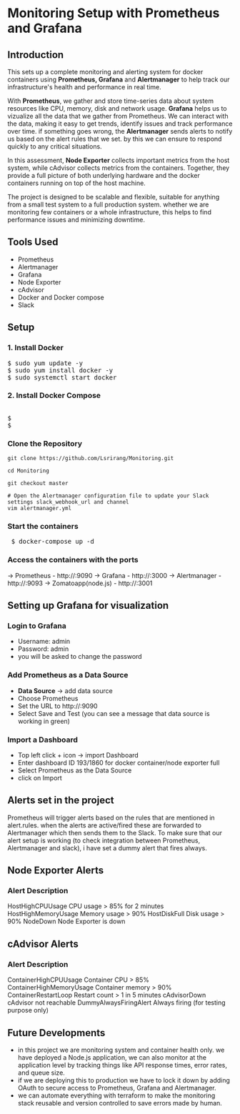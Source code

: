 # Monitoring Setup with Prometheus and Grafana

## Introduction
This sets up a complete monitoring and alerting system for docker containers using **Prometheus, Grafana** and **Alertmanager** to help track our infrastructure's health and performance in real time.

With **Prometheus**, we gather and store time-series data about system resources like CPU, memory, disk and network usage. **Grafana** helps us to vizualize all the data that we gather from Prometheus. We can interact with the data, making it easy to get trends, identify issues and track performance over time. if something goes wrong, the **Alertmanager** sends alerts to notify us based on the alert rules that we set. by this we can ensure to respond quickly to any critical situations.

In this assessment, **Node Exporter** collects important metrics from the host system, while cAdvisor collects metrics from the containers. Together, they provide a full picture of both underlying hardware and the docker containers running on top of the host machine.

The project is designed to be scalable and flexible, suitable for anything from a small test system to a full production system. whether we are monitoring few containers or a whole infrastructure, this helps to find performance issues and minimizing downtime. 

## Tools Used
- Prometheus
- Alertmanager
- Grafana
- Node Exporter
- cAdvisor
- Docker and Docker compose
- Slack

## Setup
### 1. Install Docker
<pre>
$ sudo yum update -y
$ sudo yum install docker -y
$ sudo systemctl start docker
</pre>

### 2. Install Docker Compose
<pre> 
$
$
</pre>

### Clone the Repository
``` 
git clone https://github.com/Lsrirang/Monitoring.git

cd Monitoring

git checkout master

# Open the Alertmanager configuration file to update your Slack settings slack_webhook_url and channel
vim alertmanager.yml 

``` 

### Start the containers
<pre>
 $ docker-compose up -d 
</pre>


### Access the containers with the ports
-> Prometheus - http://<public-ip-addr>:9090
-> Grafana - http://<public-ip-addr>:3000
-> Alertmanager - http://<public-ip-addr>:9093
-> Zomatoapp(node.js) - http://<public-ip-addr>:3001

## Setting up Grafana for visualization
### Login to Grafana
- Username: admin
- Password: admin
- you will be asked to change the password

### Add Prometheus as a Data Source
- **Data Source** -> add data source
- Choose Prometheus
- Set the URL to http://<public-ip-addr>:9090
- Select Save and Test (you can see a message that data source is working in green)

### Import a Dashboard
- Top left click + icon -> import Dashboard
- Enter dashboard ID 193/1860 for docker container/node exporter full
- Select Prometheus as the Data Source
- click on Import

## Alerts set in the project
Prometheus will trigger alerts based on the rules that are mentioned in alert.rules. when the alerts are active/fired these are forwarded to Alertmanager which then sends them to the Slack. To make sure that our alert setup is working (to check integration between Prometheus, Alertmanager and slack), i have set a dummy alert that fires always.
## Node Exporter Alerts
### Alert	                       Description
HostHighCPUUsage	           CPU usage > 85% for 2 minutes
HostHighMemoryUsage	         Memory usage > 90%
HostDiskFull	               Disk usage > 90%
NodeDown	                   Node Exporter is down

## cAdvisor Alerts
### Alert	                       Description
ContainerHighCPUUsage	       Container CPU > 85%
ContainerHighMemoryUsage	   Container memory > 90%
ContainerRestartLoop	       Restart count > 1 in 5 minutes
cAdvisorDown	               cAdvisor not reachable
DummyAlwaysFiringAlert	     Always firing (for testing purpose only)

## Future Developments
- in this project we are monitoring system and container health only. we have deployed a Node.js application, we can also monitor at the application level by tracking things like API response times, error rates, and queue size.
- if we are deploying this to production we have to lock it down by adding OAuth to secure access to Prometheus, Grafana and Alertmanager.
- we can automate everything with terraform to make the monitoring stack reusable and version controlled to save errors made by human.










